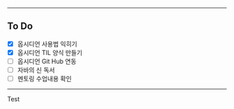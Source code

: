 ___
## To Do
- [x] 옵시디언 사용법 익히기
- [x] 옵시디언 TIL 양식 만들기
- [ ] 옵시디언 Git Hub 연동 
- [ ] 자바의 신 독서 
- [ ] 멘토링 수업내용 확인
----

Test


